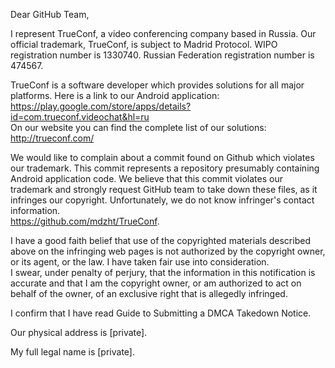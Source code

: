Dear GitHub Team,

I represent TrueConf, a video conferencing company based in Russia. Our official trademark, TrueConf, is subject to Madrid Protocol. WIPO registration number is 1330740. Russian Federation registration number is 474567.

TrueConf is a software developer which provides solutions for all major platforms. Here is a link to our Android application:   https://play.google.com/store/apps/details?id=com.trueconf.videochat&hl=ru  
On our website you can find the complete list of our solutions: http://trueconf.com/

We would like to complain about a commit found on Github which violates our trademark. This commit represents a repository presumably containing Android application code. We believe that this commit violates our trademark and strongly request GitHub team to take down these files, as it infringes our copyright. Unfortunately, we do not know infringer's contact information.  
https://github.com/mdzht/TrueConf.

I have a good faith belief that use of the copyrighted materials described above on the infringing web pages is not authorized by the copyright owner, or its agent, or the law. I have taken fair use into consideration.  
I swear, under penalty of perjury, that the information in this notification is accurate and that I am the copyright owner, or am authorized to act on behalf of the owner, of an exclusive right that is allegedly infringed.

I confirm that I have read Guide to Submitting a DMCA Takedown Notice.

Our physical address is [private].

My full legal name is [private].
